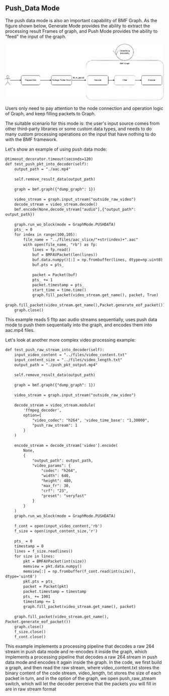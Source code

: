 
## Push_Data Mode

The push data mode is also an important capability of BMF Graph. As the figure shown below, Generate Mode provides the ability to extract the processing result Frames of graph, and Push Mode provides the ability to "feed" the input of the graph.

<img src="../images/pushdata.png" style="zoom:100%;" />

Users only need to pay attention to the node connection and operation logic of Graph, and keep filling packets to Graph.

The suitable scenario for this mode is: the user's input source comes from other third-party libraries or some custom data types, and needs to do many custom processing operations on the input that have nothing to do with the BMF framework.

Let's show an example of using push data mode:

```
@timeout_decorator.timeout(seconds=120)
def test_push_pkt_into_decoder(self):
    output_path = "./aac.mp4"

    self.remove_result_data(output_path)
    
    graph = bmf.graph({"dump_graph": 1})

    video_stream = graph.input_stream("outside_raw_video")
    decode_stream = video_stream.decode()
    bmf.encode(None,decode_stream["audio"],{"output_path": output_path})
    
    graph.run_wo_block(mode = GraphMode.PUSHDATA)
    pts_ = 0
    for index in range(100,105):
        file_name = "../files/aac_slice/"+str(index)+".aac"
        with open(file_name, "rb") as fp:
            lines = fp.read()    
            buf = BMFAVPacket(len(lines))
            buf.data.numpy()[:] = np.frombuffer(lines, dtype=np.uint8)
            buf.pts = pts_

            packet = Packet(buf)
            pts_ += 1
            packet.timestamp = pts_
            start_time = time.time()
            graph.fill_packet(video_stream.get_name(), packet, True)
    graph.fill_packet(video_stream.get_name(),Packet.generate_eof_packet())
    graph.close()

```

This example reads 5 fltp aac audio streams sequentially, uses push data mode to push them sequentially into the graph, and encodes them into aac.mp4 files.

Let's look at another more complex video processing example:

```
def test_push_raw_stream_into_decoder(self):
    input_video_content = "../files/video_content.txt"
    input_content_size = "../files/video_length.txt"
    output_path = "./push_pkt_output.mp4"

    self.remove_result_data(output_path)

    graph = bmf.graph({"dump_graph": 1})

    video_stream = graph.input_stream("outside_raw_video")
    
    decode_stream = video_stream.module(
        'ffmpeg_decoder', 
        option={
            "video_codec": "h264", 'video_time_base': "1,30000",
            "push_raw_stream": 1
        }
    )

    encode_stream = decode_stream['video'].encode(
        None,
        {
            "output_path": output_path,
            "video_params": {
                "codec": "h264",
                "width": 640,
                "height": 480,
                "max_fr": 30,
                "crf": "23",
                "preset": "veryfast"
            }
        }
    )
    graph.run_wo_block(mode = GraphMode.PUSHDATA)

    f_cont = open(input_video_content,'rb')
    f_size = open(input_content_size,'r')

    pts_ = 0
    timestamp = 0
    lines = f_size.readlines()
    for size in lines:
        pkt = BMFAVPacket(int(size))
        memview = pkt.data.numpy()
        memview[:] = np.frombuffer(f_cont.read(int(size)), dtype='uint8')
        pkt.pts = pts_
        packet = Packet(pkt)
        packet.timestamp = timestamp
        pts_ += 1001
        timestamp += 1
        graph.fill_packet(video_stream.get_name(), packet)

    graph.fill_packet(video_stream.get_name(), Packet.generate_eof_packet())
    graph.close()
    f_size.close()
    f_cont.close()

```

This example implements a processing pipeline that decodes a raw 264 stream in push data mode and re-encodes it inside the graph, which implements a processing pipeline that decodes a raw 264 stream in push data mode and encodes it again inside the graph. In the code, we first build a graph, and then read the raw stream, where video_content.txt stores the binary content of the code stream, video_length, txt stores the size of each packet in turn, and in the option of the graph, we open push_raw_stream switch, which will let the decoder perceive that the packets you will fill in are in raw stream format